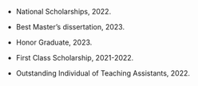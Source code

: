 - National Scholarships, 2022.

- Best Master’s dissertation, 2023.

- Honor Graduate, 2023.

- First Class Scholarship, 2021-2022.

- Outstanding Individual of Teaching Assistants, 2022.